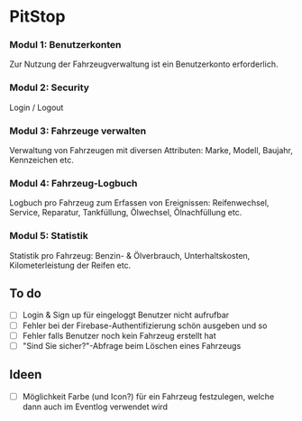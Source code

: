 # PitStop

### Modul 1: Benutzerkonten
Zur Nutzung der Fahrzeugverwaltung ist ein Benutzerkonto erforderlich.

### Modul 2: Security
Login / Logout

### Modul 3: Fahrzeuge verwalten
Verwaltung von Fahrzeugen mit diversen Attributen: Marke, Modell, Baujahr, Kennzeichen etc.

### Modul 4: Fahrzeug-Logbuch
Logbuch pro Fahrzeug zum Erfassen von Ereignissen: Reifenwechsel, Service, Reparatur, Tankfüllung, Ölwechsel, Ölnachfüllung etc.

### Modul 5: Statistik
Statistik pro Fahrzeug: Benzin- & Ölverbrauch, Unterhaltskosten, Kilometerleistung der Reifen etc.

## To do

- [ ] Login & Sign up für eingeloggt Benutzer nicht aufrufbar
- [ ] Fehler bei der Firebase-Authentifizierung schön ausgeben und so
- [ ] Fehler falls Benutzer noch kein Fahrzeug erstellt hat
- [ ] "Sind Sie sicher?"-Abfrage beim Löschen eines Fahrzeugs

## Ideen

- [ ] Möglichkeit Farbe (und Icon?) für ein Fahrzeug festzulegen, welche dann auch im Eventlog verwendet wird